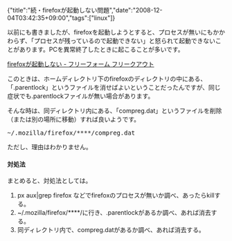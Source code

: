 {"title":"続・firefoxが起動しない問題","date":"2008-12-04T03:42:35+09:00","tags":["linux"]}

<!-- DATE: 2008-12-03T18:42:35+00:00 -->
<!-- OLDURL: http://d.hatena.ne.jp/cou929_la/20081203/ -->


<div class="section">
<p>以前にも書きましたが、firefoxを起動しようとすると、プロセスが無いにもかかわらず、「プロセスが残っているので起動できない」と怒られて起動できないことがあります。PCを異常終了したときに起こることが多いです。</p>
<p><a href="http://d.hatena.ne.jp/cou929_la/20080930/1222743668" target="_blank">firefoxが起動しない - フリーフォーム フリークアウト</a></p>
<p>このときは、ホームディレクトリ下のfirefoxのディレクトリの中にある、「.parentlock」というファイルを消せばよいということだったんですが、同じ症状でも.parentlockファイルが無い場合があります。</p>
<p>そんな時は、同ディレクトリ内にある、「compreg.dat」というファイルを削除（または別の場所に移動）すれば良いようです。</p>
<pre>
~/.mozilla/firefox/****/compreg.dat
</pre>

<p>ただし、理由はわかりません。</p>
<h4>対処法</h4>
<p>まとめると、対処法としては。</p>

<ol>
<li>px aux|grep firefox などでfirefoxのプロセスが無いか調べ、あったらkillする。</li>
<li>~/.mozilla/firefox/****/に行き、.parentlockがあるか調べ、あれば消去する。</li>
<li>同ディレクトリ内で、compreg.datがあるか調べ、あれば消去する。</li>
</ol>
</div>






